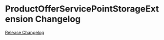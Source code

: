 # ProductOfferServicePointStorageExtension Changelog

[Release Changelog](https://github.com/spryker/product-offer-service-point-storage-extension/releases)
